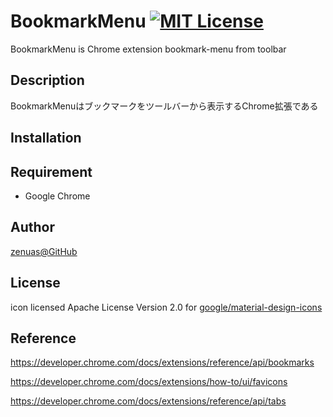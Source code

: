 # BookmarkMenu [![MIT License](https://img.shields.io/badge/license-MIT-blue.svg?style=flat)](LICENSE)

BookmarkMenu is Chrome extension bookmark-menu from toolbar  

## Description

BookmarkMenuはブックマークをツールバーから表示するChrome拡張である  

## Installation

## Requirement

* Google Chrome  

## Author

[zenuas@GitHub](https://github.com/zenuas)  

## License

icon licensed Apache License Version 2.0 for [google/material-design-icons](https://github.com/google/material-design-icons)  

## Reference

https://developer.chrome.com/docs/extensions/reference/api/bookmarks

https://developer.chrome.com/docs/extensions/how-to/ui/favicons

https://developer.chrome.com/docs/extensions/reference/api/tabs
